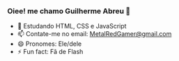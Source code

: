 ### Oiee! me chamo Guilherme Abreu 👋

- 🌱 Estudando HTML, CSS e JavaScript
- 📫 Contate-me no email: MetalRedGamer@gmail.com
- 😄 Pronomes: Ele/dele
- ⚡ Fun fact: Fã de Flash
